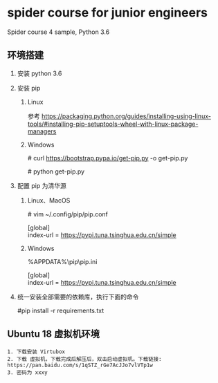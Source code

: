 # spider course for junior engineers
Spider course 4 sample, Python 3.6

## 环境搭建
1. 安装 python 3.6 
2. 安装 pip
    1. Linux 
    
        参考 https://packaging.python.org/guides/installing-using-linux-tools/#installing-pip-setuptools-wheel-with-linux-package-managers

    2. Windows
        
        \# curl https://bootstrap.pypa.io/get-pip.py -o get-pip.py
        
        \# python get-pip.py
3. 配置 pip 为清华源
    1. Linux、MacOS

        \# vim ~/.config/pip/pip.conf
        
        [global]<br>
        index-url = https://pypi.tuna.tsinghua.edu.cn/simple 
    
    2. Windows

        %APPDATA%\pip\pip.ini

        [global]<br>
        index-url = https://pypi.tuna.tsinghua.edu.cn/simple 
4. 统一安装全部需要的依赖库，执行下面的命令

    \#pip install -r requirements.txt 

## Ubuntu 18 虚拟机环境

    1. 下载安装 Virtubox 
    2. 下载 虚拟机，下载完成后解压后，双击启动虚拟机。下载链接: https://pan.baidu.com/s/1qSTZ_rGe7AcJJo7vlVTp1w
    3. 密码为 xxxy